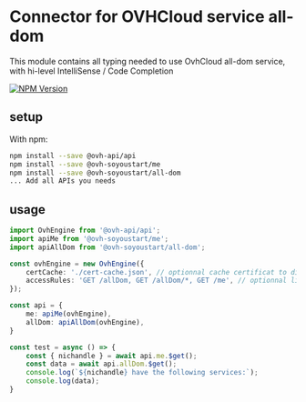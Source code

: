 # Connector for OVHCloud service all-dom

This module contains all typing needed to use OvhCloud all-dom service, with hi-level IntelliSense / Code Completion

[![NPM Version](https://img.shields.io/npm/v/@ovh-soyoustart/all-dom.svg?style=flat)](https://www.npmjs.org/package/@ovh-soyoustart/all-dom)

## setup

With npm:
````bash
npm install --save @ovh-api/api
npm install --save @ovh-soyoustart/me
npm install --save @ovh-soyoustart/all-dom
... Add all APIs you needs
````

## usage

````typescript
import OvhEngine from '@ovh-api/api';
import apiMe from '@ovh-soyoustart/me';
import apiAllDom from '@ovh-soyoustart/all-dom';

const ovhEngine = new OvhEngine({ 
    certCache: './cert-cache.json', // optionnal cache certificat to disk
    accessRules: 'GET /allDom, GET /allDom/*, GET /me', // optionnal limit the requested privileges.
});

const api = {
    me: apiMe(ovhEngine),
    allDom: apiAllDom(ovhEngine),
}

const test = async () => {
    const { nichandle } = await api.me.$get();
    const data = await api.allDom.$get();
    console.log(`${nichandle} have the following services:`);
    console.log(data);
}

````